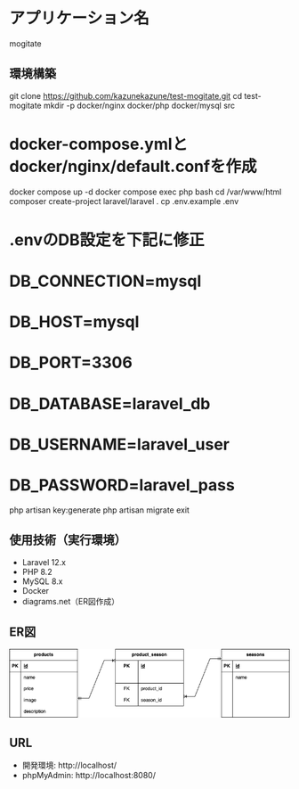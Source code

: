 # アプリケーション名
mogitate

## 環境構築
git clone https://github.com/kazunekazune/test-mogitate.git
cd test-mogitate
mkdir -p docker/nginx docker/php docker/mysql src

# docker-compose.ymlとdocker/nginx/default.confを作成
docker compose up -d
docker compose exec php bash
cd /var/www/html
composer create-project laravel/laravel .
cp .env.example .env

# .envのDB設定を下記に修正
# DB_CONNECTION=mysql
# DB_HOST=mysql
# DB_PORT=3306
# DB_DATABASE=laravel_db
# DB_USERNAME=laravel_user
# DB_PASSWORD=laravel_pass
php artisan key:generate
php artisan migrate
exit


## 使用技術（実行環境）
- Laravel 12.x
- PHP 8.2
- MySQL 8.x
- Docker
- diagrams.net（ER図作成）

## ER図
![ER図](mogitate.drawio.png)

## URL
- 開発環境: http://localhost/
- phpMyAdmin: http://localhost:8080/